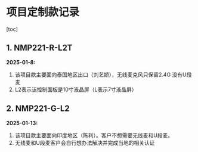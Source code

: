 # 项目定制款记录

[toc]

## 1. NMP221-R-L2T

  **2025-01-8:**

1. 该项目款主要面向泰国地区出口（刘艺娇），无线麦克风只保留2.4G 没有U段麦
2. L2表示该控制面板是10寸液晶屏（L表示7寸液晶屏）



## 2. NMP221-G-L2

 **2025-01-13:**

1. 该项目款主要面向印度地区（陈利）。客户不想需要无线麦和U段麦。
1. 无线麦和U段麦客户会自行想办法解决并完成当地的相关认证

